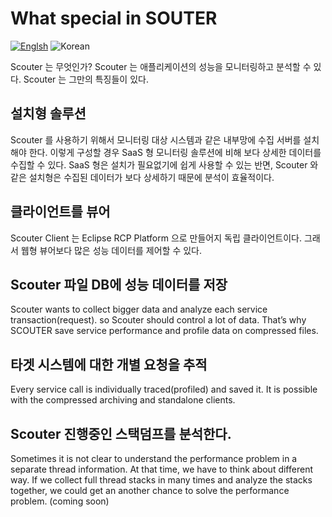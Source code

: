 # What special in SOUTER
[![Englsh](https://img.shields.io/badge/language-English-red.svg)](What-special-in-SCOUTER.md) ![Korean](https://img.shields.io/badge/language-Korean-blue.svg)

Scouter 는 무엇인가?
Scouter 는 애플리케이션의 성능을 모니터링하고 분석할 수 있다. 
Scouter 는 그만의 특징들이 있다. 

## 설치형 솔루션
Scouter 를 사용하기 위해서 모니터링 대상 시스템과 같은 내부망에 수집 서버를 설치해야 한다.
이렇게 구성할 경우 SaaS 형 모니터링 솔루션에 비해 보다 상세한 데이터를 수집할 수 있다.
SaaS 형은 설치가 필요없기에 쉽게 사용할 수 있는 반면, Scouter 와 같은 설치형은 수집된 데이터가 보다 상세하기 때문에 분석이 효율적이다.

## 클라이언트를 뷰어
Scouter Client 는 Eclipse RCP Platform 으로 만들어지 독립 클라이언트이다. 그래서 웹형 뷰어보다 많은 성능 데이터를 제어할 수 있다.

## Scouter 파일 DB에 성능 데이터를 저장

Scouter wants to collect bigger data and analyze each service transaction(request).
so Scouter should control a lot of data. That’s why SCOUTER save service performance and profile data on compressed files.

## 타겟 시스템에 대한 개별 요청을 추적
Every service call is individually traced(profiled) and saved it.
It is possible with the compressed archiving and  standalone clients.

## Scouter 진행중인 스택덤프를 분석한다.
Sometimes it is not clear to understand the performance problem in a separate thread information.
At that time,  we have to think about different way. If we collect full thread stacks in many times and  analyze the stacks together, we could get an another chance to solve the performance problem.
(coming soon)

